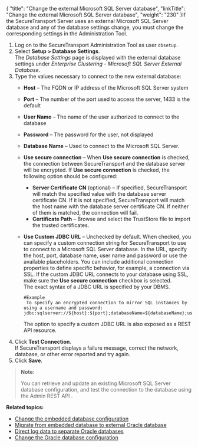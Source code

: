 {
    "title": "Change the external Microsoft SQL Server database",
    "linkTitle": "Change the external Microsoft SQL Server database",
    "weight": "230"
}If the SecureTransport Server uses an external Microsoft SQL Server database and any of the database settings
change, you must change the corresponding settings in the Administration Tool.

1.  Log on to the <span class="mc-variable axway_variables.Component_Short_Name variable">SecureTransport</span> Administration Tool as user `dbsetup`.
2.  Select **Setup > Database Settings**.  
    The *Database Settings* page is displayed with the external database settings under *Enterprise Clustering - Microsoft SQL Server External Database*.
3.  Type the values necessary to connect to the new external database:
    -   **Host** – The FQDN or IP address of the Microsoft SQL Server system

    -   **Port** – The number of the port used to access the server, 1433 is the default

    -   **User Name** – The name of the user authorized to connect to the database

    -   **Password** – The password for the user, not displayed

    -   **Database Name** – Used to connect to the Microsoft SQL Server.

    -   **Use secure connection** – When **Use secure connection** is checked, the connection between <span class="mc-variable axway_variables.Component_Short_Name variable">SecureTransport</span> and the database server will be encrypted. If **Use secure connection** is checked, the following option should be configured:
        -   **Server Certificate CN** (optional) – If specified, <span class="mc-variable suite_variables.SecureTransportName variable">SecureTransport</span> will match the specified value with the database server certificate CN. If it is not specified, <span class="mc-variable suite_variables.SecureTransportName variable">SecureTransport</span> will match the host name with the database server certificate CN. If neither of them is matched, the connection will fail.
        -   **Certificate Path** – Browse and select the TrustStore file to import the trusted certificates.

    -   **Use Custom JDBC URL** – Unchecked by default. When checked, you can specify a custom connection string for SecureTransport to use to connect to a Microsoft SQL Server database. In the URL, specify the host, port, database name, user name and password or use the available placeholders. You can include additional connection properties to define specific behavior, for example, a connection via SSL. If the custom JDBC URL connects to your database using SSL, make sure the **Use secure connection** checkbox is selected.  
        The exact syntax of a JDBC URL is specified by your DBMS.  

            #Example
             To specify an encrypted connection to mirror SQL instances by using a username and password:
            jdbc:sqlserver://${host}:${port};databaseName=${databaseName};user=${user};password=${password};encrypt=${encrypt};trustStore=${trustStorePath};trustStorePassword=${trustStorePassword};hostNameInCertificate=${hostNameInCertificate};failoverPartner=${failoverHost};

        The option to specify a custom JDBC URL is also exposed as a REST API resource.
4.  Click **Test Connection**.  
    If <span class="mc-variable axway_variables.Component_Short_Name variable">SecureTransport</span> displays a failure message, correct the network, database, or other error reported and try again.
5.  Click **Save**.

> **Note:**
>
> You can retrieve and update an existing Microsoft SQL Server database configuration, and test the connection to the database using the Admin REST API .

**Related topics:**

-   <a href="../t_st_mysql" class="MCXref xref">Change the embedded database configuration</a>
-   <a href="../t_st_database" class="MCXref xref">Migrate from embedded database to external Oracle database</a>
-   <a href="../t_st_separate_databases" class="MCXref xref">Direct log data to separate Oracle databases</a>
-   <a href="../t_st_oracle" class="MCXref xref">Change the Oracle database configuration</a>
